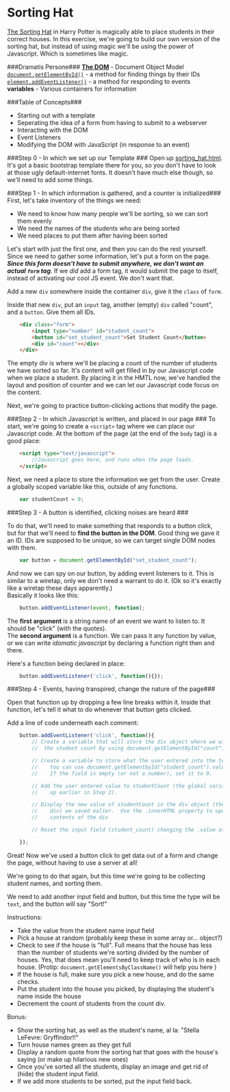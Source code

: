 Sorting Hat
===========

[The Sorting Hat](http://www.youtube.com/watch?v=hbjksQapIfg) in Harry Potter is magically able to place students in their correct houses.  In this exercise, we're going to build our own version of the sorting hat, but instead of using magic we'll be using the power of Javascript.  Which is sometimes like magic.

###Dramatis Persone###
[**The DOM**](https://developer.mozilla.org/en-US/docs/Web/API/document) - Document Object Model  
[`document.getElementById()`](https://developer.mozilla.org/en-US/docs/Web/API/document.getElementById) - a method for finding things by their IDs  
[`element.addEventListener()`](https://developer.mozilla.org/en-US/docs/Web/API/EventTarget.addEventListener) - a method for responding to events  
**variables** - Various containers for information  

###Table of Concepts###
- Starting out with a template  
- Seperating the idea of a form from having to submit to a webserver  
- Interacting with the DOM  
- Event Listeners  
- Modifying the DOM with JavaScript (in response to an event)  


###Step 0 - In which we set up our Template ###
Open up [sorting_hat.html](https://github.com/hackbrightacademy/Javascript2/blob/master/sorting_hat.html). It's got a basic bootstrap template there for you, so you don't have to look at those ugly default-internet fonts. It doesn't have much else though, so we'll need to add some things.


###Step 1 - In which information is gathered, and a counter is initialized###
First, let's take inventory of the things we need:  
- We need to know how many people we'll be sorting, so we can sort them evenly  
- We need the names of the students who are being sorted  
- We need places to put them after having been sorted  

Let's start with just the first one, and then you can do the rest yourself.  
Since we need to gather some information, let's put a form on the page. **_Since this form doesn't have to submit anywhere, we don't want an actual `form` tag_**. If we *did* add a form tag, it would submit the page to itself, instead of activating our cool JS event. We don't want that.  
  
Add a new `div` somewhere inside the container `div`, give it the `class` of `form`. 

Inside that new `div`, put an `input` tag, another (empty) `div` called "count", and a `button`. Give them all IDs.

```html
	<div class="form">
		<input type="number" id="student_count">  
		<button id="set_student_count">Set Student Count</button>  
		<div id="count"></div>
	</div>
```
The empty div is where we'll be placing a count of the number of students we have sorted so far.  It's content will get filled in by our Javascript code when we place a student.  By placing it in the HMTL now, we've handled the layout and position of counter and we can let our Javascript code focus on the content.

Next, we're going to practice button-clicking actions that modify the page.

###Step 2 - In which Javascript is written, and placed in our page ###
To start, we're going to create a `<script>` tag where we can place our Javascript code.  At the bottom of the page (at the end of the `body` tag) is a good place: 
```html
	<script type="text/javascript">
		//Javascript goes here, and runs when the page loads.
	</script>
```

Next, we need a place to store the information we get from the user. Create a globally scoped variable like this, outside of any functions.
```javascript
	var studentCount = 0;
```
###Step 3 - A button is identified, clicking noises are heard ###

To do that, we'll need to make something that responds to a button click, but for that we'll need to **find the button in the DOM**. Good thing we gave it an ID. IDs are supposed to be unique, so we can target single DOM nodes with them.
```javascript
	var button = document.getElementById("set_student_count");
```
And now we can spy on our button, by adding event listeners to it. This is similar to a wiretap, only we don't need a warrant to do it. (Ok so it's exactly like a wiretap these days apparently.)  
Basically it looks like this:  
```javascript
	button.addEventListener(event, function);
```
The **first argument** is a string name of an event we want to listen to. It should be "click" (with the quotes).  
The **second argument** is a function. We can pass it any function by value, or we can write *idomatic javascript* by declaring a function right then and there.  

Here's a function being declared in place:
  
```javascript
	button.addEventListener('click', function(){});
```

###Step 4 - Events, having transpired, change the nature of the page###
  
Open that function up by dropping a few line breaks within it. Inside that function, let's tell it what to do whenever that button gets clicked.  

Add a line of code underneath each comment:  
```javascript
	button.addEventListener('click', function(){
		// Create a variable that will store the div object where we will display 
		//  the student count by using document.getElementById("count")

		// Create a variable to store what the user entered into the text input field.
		//    You can use document.getElementbyId("student_count").value
		//    If the field is empty (or not a number), set it to 0.

		// Add the user entered value to studentCount (the global variable we set
		//    up earlier in Step 2).

		// Display the new value of studentCount in the div object (the "count" 
		//    div) we saved ealier.  Use the .innerHTML property to update the
		//    contents of the div

		// Reset the input field (student_count) changing the .value attribute to 0

	});
```
Great! Now we've used a button click to get data out of a form and change the page, without having to use a server at all!

We're going to do that again, but this time we're going to be collecting student names, and sorting them.

We need to add another input field and button, but this time the type will be `text`, and the button will say "Sort!"

Instructions:  
- Take the value from the student name input field  
- Pick a house at random (probably keep these in some array or... object?)  
- Check to see if the house is "full". Full means that the house has less than the number of students we're sorting divided by the number of houses. Yes, that does mean you'll need to keep track of who is in each house. (Protip: `document.getElementsByClassName()` will help you here )
- If the house is full, make sure you pick a new house, and do the same checks.  
- Put the student into the house you picked, by displaying the student's name inside the house  
- Decrement the count of students from the count div.  
 
Bonus:  
- Show the sorting hat, as well as the student's name, al la: "Stella LeFevre: Gryffindor!!"  
- Turn house names green as they get full  
- Display a random quote from the sorting hat that goes with the house's saying (or make up hilarious new ones)  
- Once you've sorted all the students, display an image and get rid of (hide) the student input field.  
- If we add more students to be sorted, put the input field back.  